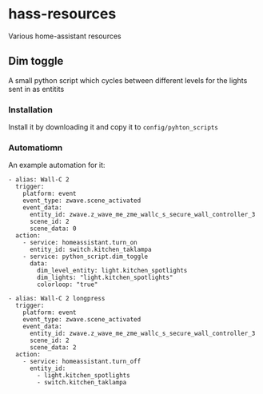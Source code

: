 # hass-resources
Various home-assistant resources

## Dim toggle
A small python script which cycles between different levels for the lights sent in as entitits

### Installation
Install it by downloading it and copy it to `config/pyhton_scripts`

### Automatiomn
An example automation for it:
```
- alias: Wall-C 2
  trigger:
    platform: event
    event_type: zwave.scene_activated
    event_data:
      entity_id: zwave.z_wave_me_zme_wallc_s_secure_wall_controller_3
      scene_id: 2
      scene_data: 0
  action:
    - service: homeassistant.turn_on
      entity_id: switch.kitchen_taklampa
    - service: python_script.dim_toggle
      data:
        dim_level_entity: light.kitchen_spotlights
        dim_lights: "light.kitchen_spotlights"
        colorloop: "true"

- alias: Wall-C 2 longpress
  trigger:
    platform: event
    event_type: zwave.scene_activated
    event_data:
      entity_id: zwave.z_wave_me_zme_wallc_s_secure_wall_controller_3
      scene_id: 2
      scene_data: 2
  action:
    - service: homeassistant.turn_off
      entity_id:
        - light.kitchen_spotlights
        - switch.kitchen_taklampa
```
